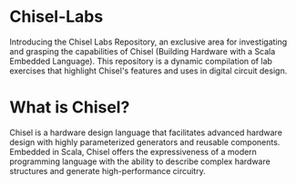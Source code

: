 # Chisel-Labs
Introducing the Chisel Labs Repository, an exclusive area for investigating and grasping the capabilities of Chisel (Building Hardware with a Scala Embedded Language). This repository is a dynamic compilation of lab exercises that highlight Chisel's features and uses in digital circuit design. 


# What is Chisel?
Chisel is a hardware design language that facilitates advanced hardware design with highly parameterized generators and reusable components. Embedded in Scala, Chisel offers the expressiveness of a modern programming language with the ability to describe complex hardware structures and generate high-performance circuitry.
